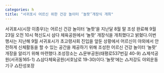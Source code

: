 ```yaml
---
categories: h
title: "서귀포시 어르신 위한 건강 놀이터 ‘놀팟’개장식 개최"
---
```

서귀포시(시장 이종우)는 어르신 건강 놀이터 ‘놀팟’을 지난달 8월 말 조성 완료해 9월 23일 오전 10시 혁신도시 삼다 체육공원에서 ‘놀팟’ 개장식을 개최했다고 밝혔다.이번 행사는 지난해 9월 서귀포시가 초고령사회 진입을 앞둔 상황에서 어르신이 야외에서 안전하게 신체활동을 할 수 있는 공간을 제공하기 위해 조성한 어르신 건강 놀이터 ‘놀팟’ 개장을 알리기 위해 마련했다.조성장소는 △문부공원(태평로537번길 40-9) △제석공원(서귀동165-1) △삼다체육공원(서호남로 19-30)이다.‘놀팟’에는 △저강도 야외운동기구 △탄성포장